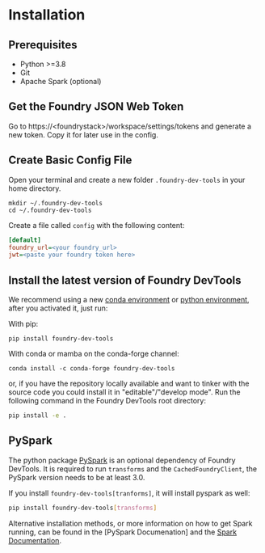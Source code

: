 # Installation

## Prerequisites

* Python >=3.8
* Git
* Apache Spark (optional)

## Get the Foundry JSON Web Token

Go to https://\<foundrystack\>/workspace/settings/tokens and generate a new token.
Copy it for later use in the config.

## Create Basic Config File

Open your terminal and create a new folder `.foundry-dev-tools` in your home directory.

```shell
mkdir ~/.foundry-dev-tools
cd ~/.foundry-dev-tools
```

Create a file called `config` with the following content:

```ini
[default]
foundry_url=<your foundry_url>
jwt=<paste your foundry token here>
```

## Install the latest version of Foundry DevTools

We recommend using a new [conda environment] or [python environment],
after you activated it, just run:

With pip:
```shell
pip install foundry-dev-tools
```

With conda or mamba on the conda-forge channel:
```shell
conda install -c conda-forge foundry-dev-tools
```

or, if you have the repository locally available and want to tinker with the source code
you could install it in "editable"/"develop mode". Run the following command in
the Foundry DevTools root directory:

```bash
pip install -e .
```

## PySpark

The python package [PySpark](https://pypi.org/project/pyspark/) is an optional dependency of Foundry DevTools.
It is required to run `transforms` and the `CachedFoundryClient`, the PySpark version needs to be at least 3.0.

If you install `foundry-dev-tools[tranforms]`, it will install pyspark as well:

```bash
pip install foundry-dev-tools[transforms]
```

Alternative installation methods, or more information on how to get Spark running,
can be found in the [PySpark Documenation] and the [Spark Documentation].

[PySpark Documentation]: https://spark.apache.org/docs/latest/api/python/getting_started/install.html
[Spark Documentation]: https://spark.apache.org/docs/latest/
[conda environment]: https://docs.conda.io/projects/conda/en/latest/user-guide/tasks/manage-environments.html
[python environment]: https://docs.python.org/3/library/venv.html